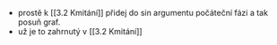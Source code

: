 - prostě k [[3.2 Kmitání]] přidej do sin argumentu počáteční fázi a tak posuň graf.
- už je to zahrnutý v [[3.2 Kmitání]]